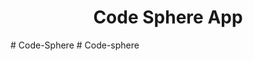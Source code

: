 <center>
    <h1>Code Sphere App</h1>
</center>
#   C o d e - S p h e r e  
 #   C o d e - s p h e r e  
 